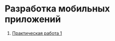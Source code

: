 # Разработка мобильных приложений

1. [Практическая работа 1](https://github.com/Sofikoshka7/Lesson_1)
